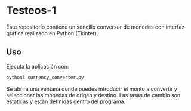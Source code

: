 # Testeos-1

Este repositorio contiene un sencillo conversor de monedas con interfaz gráfica realizado en Python (Tkinter).

## Uso

Ejecuta la aplicación con:

```bash
python3 currency_converter.py
```

Se abrirá una ventana donde puedes introducir el monto a convertir y seleccionar las monedas de origen y destino. Las tasas de cambio son estáticas y están definidas dentro del programa.
